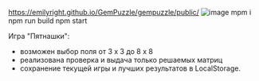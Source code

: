 https://emilyright.github.io/GemPuzzle/gempuzzle/public/
![image](https://user-images.githubusercontent.com/76948537/198102820-2820201f-1e46-4f18-b3a6-423f07a1540b.png)
mpm i
npm run build
npm start

Игра "Пятнашки":
- возможен выбор поля от 3 х 3 до 8 х 8
- реализована проверка и выдача только решаемых матриц
- сохранение текущей игры и лучших результатов в LocalStorage.

